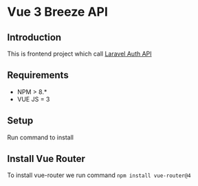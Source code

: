# Vue 3 Breeze API

## Introduction 
This is frontend project which call [Laravel Auth API](https://github.com/ratnesh-gupta/laravel-auth-api) 

## Requirements
- NPM > 8.*
- VUE JS = 3

## Setup 
Run command to install




## Install Vue Router
To install vue-router we run command ``npm install vue-router@4``
